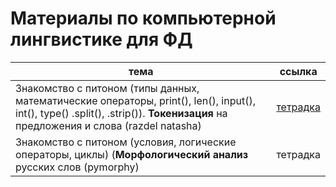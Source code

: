 # Материалы по компьютерной лингвистике для ФД

|тема|ссылка|
|---|---|
| Знакомство с питоном (типы данных, математические операторы, print(), len(), input(), int(), type() .split(), .strip()). **Токенизация** на предложения и слова (razdel natasha) | [тетрадка](https://github.com/tbkazakova/compling_for_lyceum/blob/main/Start%26tokenize.ipynb) |
| Знакомство с питоном (условия, логические операторы, циклы) (**Морфологический анализ** русских слов (pymorphy) | тетрадка |
